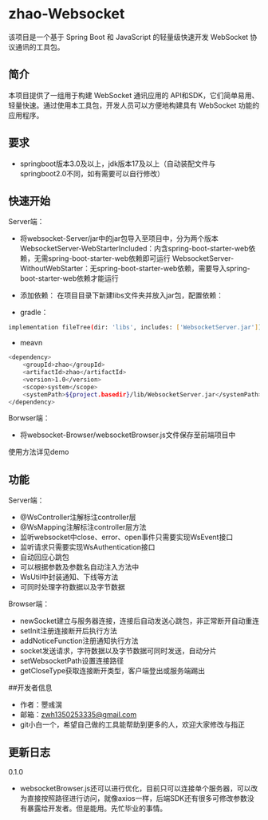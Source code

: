 # zhao-Websocket
该项目是一个基于 Spring Boot 和 JavaScript 的轻量级快速开发 WebSocket 协议通讯的工具包。
## 简介
本项目提供了一组用于构建 WebSocket 通讯应用的 API和SDK，它们简单易用、轻量快速。通过使用本工具包，开发人员可以方便地构建具有 WebSocket 功能的应用程序。

## 要求

- springboot版本3.0及以上，jdk版本17及以上（自动装配文件与springboot2.0不同，如有需要可以自行修改）


## 快速开始
Server端：
- 将websocket-Server/jar中的jar包导入至项目中，分为两个版本
  WebsocketServer-WebStarterIncluded：内含spring-boot-starter-web依赖，无需spring-boot-starter-web依赖即可运行
  WebsocketServer-WithoutWebStarter：无spring-boot-starter-web依赖，需要导入spring-boot-starter-web依赖才能运行
- 添加依赖：
  在项目目录下新建libs文件夹并放入jar包，配置依赖：

- gradle：
```sh
implementation fileTree(dir: 'libs', includes: ['WebsocketServer.jar'])
```
- meavn

```sh
<dependency>
    <groupId>zhao</groupId>
    <artifactId>zhao</artifactId>
    <version>1.0</version>
    <scope>system</scope>
    <systemPath>${project.basedir}/lib/WebsocketServer.jar</systemPath>
</dependency>
```
Borwser端：
- 将websocket-Browser/websocketBrowser.js文件保存至前端项目中

使用方法详见demo

## 功能
Server端：
- @WsController注解标注controller层
- @WsMapping注解标注controller层方法
- 监听websocket中close、error、open事件只需要实现WsEvent接口
- 监听请求只需要实现WsAuthentication接口
- 自动回应心跳包
- 可以根据参数及参数名自动注入方法中
- WsUtil中封装通知、下线等方法
- 可同时处理字符数据以及字节数据

Browser端：
- newSocket建立与服务器连接，连接后自动发送心跳包，非正常断开自动重连
- setInit注册连接断开后执行方法
- addNoticeFunction注册通知执行方法
- socket发送请求，字符数据以及字节数据可同时发送，自动分片
- setWebsocketPath设置连接路径
- getCloseType获取连接断开类型，客户端登出或服务端踢出

##开发者信息
- 作者：瞾彧滉
- 邮箱：zwh1350253335@gmail.com
- git小白一个，希望自己做的工具能帮助到更多的人，欢迎大家修改与指正

## 更新日志
0.1.0
- websocketBrowser.js还可以进行优化，目前只可以连接单个服务器，可以改为直接按照路径进行访问，就像axios一样，后端SDK还有很多可修改参数没有暴露给开发者。但是能用。先忙毕业的事情。


